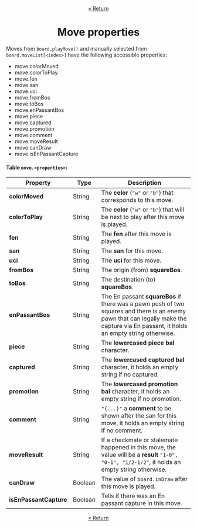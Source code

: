 <p align="center"><a href="https://github.com/ajax333221/isepic-chess#book-documentation">« Return</a></p>

<h1 align="center">Move properties</h1>

Moves from `board.playMove()` and manually selected from `board.moveList[<index>]` have the following accessible properties:

<ul>
<li>move.colorMoved</li>
<li>move.colorToPlay</li>
<li>move.fen</li>
<li>move.san</li>
<li>move.uci</li>
<li>move.fromBos</li>
<li>move.toBos</li>
<li>move.enPassantBos</li>
<li>move.piece</li>
<li>move.captured</li>
<li>move.promotion</li>
<li>move.comment</li>
<li>move.moveResult</li>
<li>move.canDraw</li>
<li>move.isEnPassantCapture</li>
</ul>

#### Table `move.<properties>`:

Property | Type | Description
-------- | ---- | -----------
**colorMoved** | String | The **color** (`"w"` or `"b"`) that corresponds to this move.
**colorToPlay** | String | The **color** (`"w"` or `"b"`) that will be next to play after this move is played.
**fen** | String | The **fen** after this move is played.
**san** | String | The **san** for this move.
**uci** | String | The **uci** for this move.
**fromBos** | String | The origin (from) **squareBos**.
**toBos** | String | The destination (to) **squareBos**.
**enPassantBos** | String | The En passant **squareBos** if there was a pawn push of two squares and there is an enemy pawn that can legally make the capture via En passant, it holds an empty string otherwise.
**piece** | String | The **lowercased piece bal** character.
**captured** | String | The **lowercased captured bal** character, it holds an empty string if no captured.
**promotion** | String | The **lowercased promotion bal** character, it holds an empty string if no promotion.
**comment** | String | `"{...}"` a **comment** to be shown after the san for this move, it holds an empty string if no comment.
**moveResult** | String | If a checkmate or stalemate happened in this move, the value will be a **result** `"1-0", "0-1", "1/2-1/2"`, it holds an empty string otherwise.
**canDraw** | Boolean | The value of `board.inDraw` after this move is played.
**isEnPassantCapture** | Boolean | Tells if there was an En passant capture in this move.

<p align="center"><a href="https://github.com/ajax333221/isepic-chess#book-documentation">« Return</a></p>
